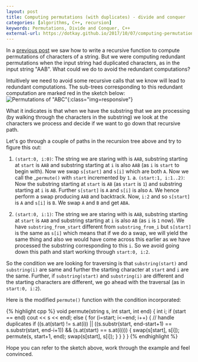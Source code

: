 ```yaml
---
layout: post
title: Computing permutations (with duplicates) - divide and conquer
categories: [algorithms, C++, recursion]
keywords: Permutations, Divide and Conquer, C++
external-url: https://dotkay.github.io/2017/10/07/computing-permutations-with-duplicates
---
```


In a [previous post](https://dotkay.github.io/2017/10/06/computing-permutations) we saw how to write a recursive function to compute permutations of characters of a string. But we were computing redundant permutations when the input string had duplicated characters, as in the input string "AAB". What could we do to avoid the redundant computations?

Intuitively we need to avoid some recursive calls that we know will lead to redundant computations. The sub-trees corresponding to this redundant computation are marked red in the sketch below:
<br>
![Permutations of "ABC"](/assets/images/algorithms/cpp/perm_2.png){:class="img=responsive"}

What it indicates is that when we have the substring that we are processing (by walking through the characters in the substring) we look at the characters we process and decide if we want to go down that recursive path. 

Let's go through a couple of paths in the recursion tree above and try to figure this out:

1. `(start:0, i:0)`: The string we are staring with is `AAB`, substring starting at `start` is `AAB` and substring starting at `i` is also `AAB` (as `i` is `start` to begin with). Now we swap `s[start]` and `s[i]` which are both `A`. Now we call the _`permute()` with `start` incremented by `1`.
  a. `(start:1, i:1..2)`: Now the substring starting at `start` is `AB` (as `start` is `1`) and substring starting at `i` is `AB`. Further `s[start]` is `A` and `s[i]` is also `A`. We hence perform a swap producing `AAB` and backtrack. Now, `i:2` and so `s[start]` is `A` and `s[i]` is `B`. We swap `A` and `B` and get `ABA`. 

2. `(start:0, i:1)`: The string we are staring with is `AAB`, substring starting at `start` is `AAB` and substring starting at `i` is also `AB` (as `i` is `1` now). We have `substring_from_start` different from `substring_from_i` but `s[start]` is the same as `s[i]` which means that if we do a swap, we will yield the same thing and also we would have come across this earlier as we have processed the substring corresponding to this `i`. So we avoid going down this path and start working through `start:0, i:2`.

So the condition we are looking for traversing is that `substring(start)` and `substring(i)` are same and further the starting character at `start` and `i` are the same. Further, if `substring(start)` and `substring(i)` are different and the starting characters are different, we go ahead with the traversal (as in `start:0, i:2`).

Here is the modified `permute()` function with the condition incorporated:

{% highlight cpp %}
void permute(string s, int start, int end) {
  int i;
  if (start == end)
    cout << s << endl;
  else {
    for (i=start; i<=end; i++) {
      // handle duplicates
      if ((s.at(start) != s.at(i)) || 
          ((s.substr(start, end-start+1) == s.substr(start, end-i+1)) && 
           (s.at(start) == s.at(i)))) {
        swap(s[start], s[i]);
        permute(s, start+1, end);
        swap(s[start], s[i]);
        }
    }
  }
}
{% endhighlight %}

Hope you can refer to the sketch above, work through the example and feel convinced.